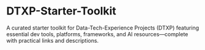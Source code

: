 # DTXP-Starter-Toolkit
A curated starter toolkit for Data-Tech-Experience Projects (DTXP) featuring essential dev tools, platforms, frameworks, and AI resources—complete with practical links and descriptions.
